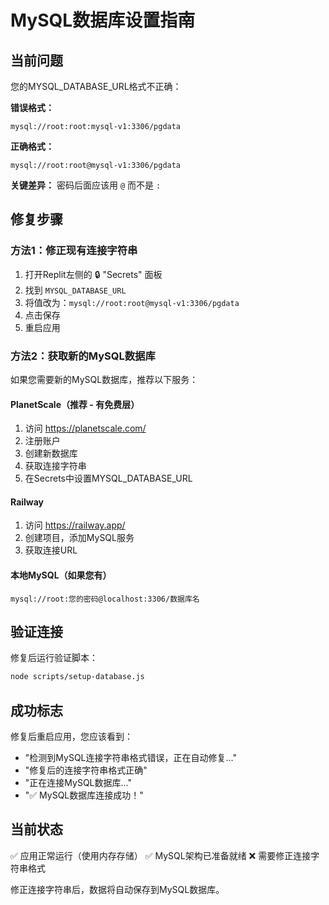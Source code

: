 # MySQL数据库设置指南

## 当前问题

您的MYSQL_DATABASE_URL格式不正确：

**错误格式：**
```
mysql://root:root:mysql-v1:3306/pgdata
```

**正确格式：**
```
mysql://root:root@mysql-v1:3306/pgdata
```

**关键差异：** 密码后面应该用 `@` 而不是 `:`

## 修复步骤

### 方法1：修正现有连接字符串

1. 打开Replit左侧的 🔒 "Secrets" 面板
2. 找到 `MYSQL_DATABASE_URL`
3. 将值改为：`mysql://root:root@mysql-v1:3306/pgdata`
4. 点击保存
5. 重启应用

### 方法2：获取新的MySQL数据库

如果您需要新的MySQL数据库，推荐以下服务：

#### PlanetScale（推荐 - 有免费层）
1. 访问 https://planetscale.com/
2. 注册账户
3. 创建新数据库
4. 获取连接字符串
5. 在Secrets中设置MYSQL_DATABASE_URL

#### Railway
1. 访问 https://railway.app/
2. 创建项目，添加MySQL服务
3. 获取连接URL

#### 本地MySQL（如果您有）
```
mysql://root:您的密码@localhost:3306/数据库名
```

## 验证连接

修复后运行验证脚本：
```bash
node scripts/setup-database.js
```

## 成功标志

修复后重启应用，您应该看到：
- "检测到MySQL连接字符串格式错误，正在自动修复..."
- "修复后的连接字符串格式正确"
- "正在连接MySQL数据库..."
- "✅ MySQL数据库连接成功！"

## 当前状态

✅ 应用正常运行（使用内存存储）
✅ MySQL架构已准备就绪
❌ 需要修正连接字符串格式

修正连接字符串后，数据将自动保存到MySQL数据库。